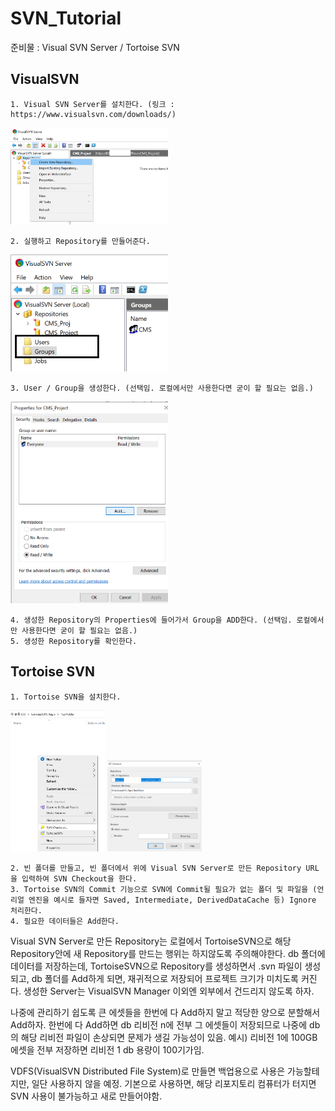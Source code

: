 # SVN_Tutorial
 
준비물 : Visual SVN Server / Tortoise SVN

## VisualSVN

~~~~
1. Visual SVN Server를 설치한다. (링크 : https://www.visualsvn.com/downloads/)
~~~~

<img src="VisualSVNServer01.png" width="50%">

~~~~
2. 실행하고 Repository를 만들어준다.
~~~~

<img src="VisualSVNServer02.png" width="50%">

~~~~
3. User / Group을 생성한다. (선택임. 로컬에서만 사용한다면 굳이 할 필요는 없음.)
~~~~

<img src="VisualSVNServer03.png" width="50%">

~~~~
4. 생성한 Repository의 Properties에 들어가서 Group을 ADD한다. (선택임. 로컬에서만 사용한다면 굳이 할 필요는 없음.)
5. 생성한 Repository를 확인한다.
~~~~

## Tortoise SVN

~~~~
1. Tortoise SVN을 설치한다.
~~~~

<img src="tortoise01.png" width="30%">
<img src="tortoise02.png" width="30%">

~~~~
2. 빈 폴더를 만들고, 빈 폴더에서 위에 Visual SVN Server로 만든 Repository URL을 입력하여 SVN Checkout을 한다.
3. Tortoise SVN의 Commit 기능으로 SVN에 Commit될 필요가 없는 폴더 및 파일을 (언리얼 엔진을 예시로 들자면 Saved, Intermediate, DerivedDataCache 등) Ignore 처리한다.
4. 필요한 데이터들은 Add한다.
~~~~


Visual SVN Server로 만든 Repository는 로컬에서 TortoiseSVN으로 해당 Repository안에 새 Repository를 만드는 행위는 하지않도록 주의해야한다.
db 폴더에 데이터를 저장하는데, TortoiseSVN으로 Repository를 생성하면서 .svn 파일이 생성되고, db 폴더를 Add하게 되면, 재귀적으로 저장되어 프로젝트 크기가 미치도록 커진다.
생성한 Server는 VisualSVN Manager 이외엔 외부에서 건드리지 않도록 하자.

나중에 관리하기 쉽도록 큰 에셋들을 한번에 다 Add하지 말고 적당한 양으로 분할해서 Add하자.
한번에 다 Add하면 db 리비전 n에 전부 그 에셋들이 저장되므로 나중에 db의 해당 리비전 파일이 손상되면 문제가 생길 가능성이 있음.
예시) 리비전 1에 100GB 에셋을 전부 저장하면 리비전 1 db 용량이 100기가임. 

VDFS(VisualSVN Distributed File System)로 만들면 백업용으로 사용은 가능할테지만, 일단 사용하지 않을 예정.
기본으로 사용하면, 해당 리포지토리 컴퓨터가 터지면 SVN 사용이 불가능하고 새로 만들어야함.
